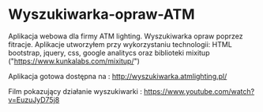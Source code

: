 # Wyszukiwarka-opraw-ATM
Aplikacja webowa dla firmy ATM lighting. Wyszukiwarka opraw poprzez fitracje.
Aplikacje utworzyłem przy wykorzystaniu technologii: HTML bootstrap, jquery, css, google analitycs oraz biblioteki mixitup ("https://www.kunkalabs.com/mixitup/")

Aplikacja gotowa dostępna na : http://wyszukiwarka.atmlighting.pl/

Film pokazujący działanie wyszukiwarki : https://www.youtube.com/watch?v=EuzuJyD75j8
